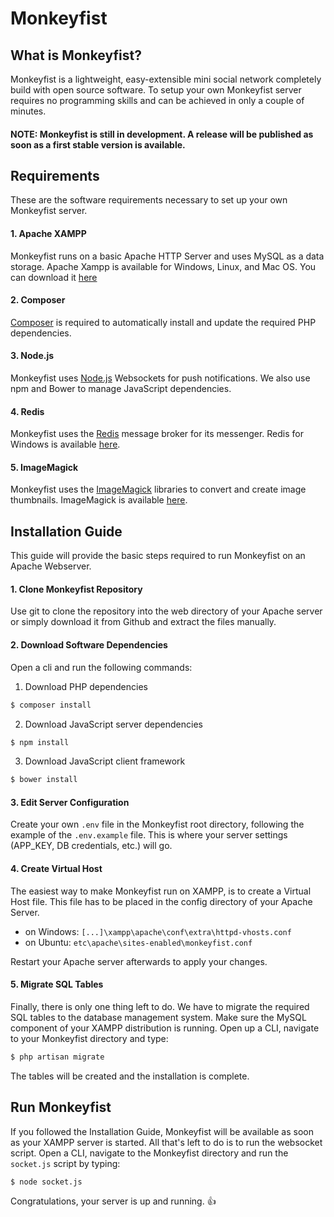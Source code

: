 # **Monkeyfist**

## What is Monkeyfist?
Monkeyfist is a lightweight, easy-extensible mini social network completely build with open source software. To setup your own Monkeyfist server requires no programming skills and can be achieved in only a couple of minutes.

#### **NOTE:**  Monkeyfist is still in development. A release will be published as soon as a first stable version is available. 

## Requirements
These are the software requirements necessary to set up your own Monkeyfist server.

#### 1. Apache XAMPP
Monkeyfist runs on a basic Apache HTTP Server and uses MySQL as a data storage. Apache Xampp is available for Windows, Linux, and Mac OS. You can download it [here](https://www.apachefriends.org/download.html)

#### 2. Composer
[Composer](https://getcomposer.org/download/) is required to automatically install and update the required PHP dependencies.

#### 3. Node.js
Monkeyfist uses [Node.js](https://nodejs.org/) Websockets for push notifications. We also use npm and Bower to manage JavaScript dependencies.

#### 4. Redis
Monkeyfist uses the [Redis](https://redis.io/download) message broker for its messenger. Redis for Windows is available [here](https://github.com/MSOpenTech/redis/releases).

#### 5. ImageMagick
Monkeyfist uses the [ImageMagick](http://www.imagemagick.org/script/index.php) libraries to convert and create image thumbnails. ImageMagick is available [here](http://www.imagemagick.org/script/binary-releases.php).

## Installation Guide
This guide will provide the basic steps required to run Monkeyfist on an Apache Webserver.

#### 1. Clone Monkeyfist Repository
Use git to clone the repository into the web directory of your Apache server or simply download it from Github and extract the files manually.

#### 2. Download Software Dependencies
Open a cli and run the following commands:
1. Download PHP dependencies  
```sh
$ composer install
```
2. Download JavaScript server dependencies  
```sh
$ npm install
```
3. Download JavaScript client framework  
```sh
$ bower install
```

#### 3. Edit Server Configuration
Create your own ```.env``` file in the Monkeyfist root directory, following the example of the ```.env.example``` file. This is where your server settings (APP_KEY, DB credentials, etc.) will go.

#### 4. Create Virtual Host
The easiest way to make Monkeyfist run on XAMPP, is to create a Virtual Host file. This file has to be placed in the config directory of your Apache Server.  
* on Windows: ```[...]\xampp\apache\conf\extra\httpd-vhosts.conf```
* on Ubuntu: ```etc\apache\sites-enabled\monkeyfist.conf```

Restart your Apache server afterwards to apply your changes.

#### 5. Migrate SQL Tables
Finally, there is only one thing left to do. We have to migrate the required SQL tables to the database management system. Make sure the MySQL component of your XAMPP distribution is running. Open up a CLI, navigate to your Monkeyfist directory and type:
```sh
$ php artisan migrate
```
The tables will be created and the installation is complete.

## Run Monkeyfist

If you followed the Installation Guide, Monkeyfist will be available as soon as your XAMPP server is started. All that's left to do is to run the websocket script. Open a CLI, navigate to the Monkeyfist directory and run the ```socket.js``` script by typing:
```sh
$ node socket.js
```
Congratulations, your server is up and running. :thumbsup:
